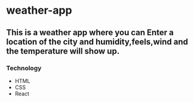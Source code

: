 # weather-app

## This is a weather app where you can Enter a location of the city and humidity,feels,wind and the temperature will show up.

### Technology
- HTML
- CSS
- React 